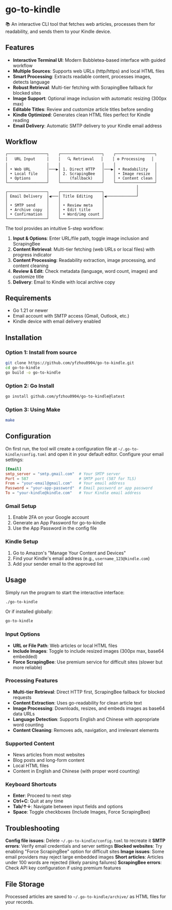 # go-to-kindle

📚 An interactive CLI tool that fetches web articles, processes them for readability, and sends them to your Kindle device.

## Features

- **Interactive Terminal UI**: Modern Bubbletea-based interface with guided workflow
- **Multiple Sources**: Supports web URLs (http/https) and local HTML files
- **Smart Processing**: Extracts readable content, processes images, detects language
- **Robust Retrieval**: Multi-tier fetching with ScrapingBee fallback for blocked sites
- **Image Support**: Optional image inclusion with automatic resizing (300px max)
- **Editable Titles**: Review and customize article titles before sending
- **Kindle Optimized**: Generates clean HTML files perfect for Kindle reading
- **Email Delivery**: Automatic SMTP delivery to your Kindle email address

## Workflow

```
┌─────────────────┐    ┌──────────────────┐    ┌─────────────────┐
│   URL Input     │    │   🔍 Retrieval   │    │ ⚙️ Processing   │
│                 │    │                  │    │                 │
│ • Web URL       │───▶│ 1. Direct HTTP   │───▶│ • Readability   │
│ • Local file    │    │ 2. ScrapingBee   │    │ • Image resize  │
│ • Options       │    │    (fallback)    │    │ • Content clean │
└─────────────────┘    └──────────────────┘    └─────────────────┘
                                                         │
┌─────────────────┐    ┌──────────────────┐              │
│ Email Delivery  │◀───│ Title Editing    │◀─────────────┘
│                 │    │                  │
│ • SMTP send     │    │ • Review meta    │
│ • Archive copy  │    │ • Edit title     │
│ • Confirmation  │    │ • Word/img count │
└─────────────────┘    └──────────────────┘
```

The tool provides an intuitive 5-step workflow:
1. **Input & Options**: Enter URL/file path, toggle image inclusion and ScrapingBee
2. **Content Retrieval**: Multi-tier fetching (web URLs or local files) with progress indicator
3. **Content Processing**: Readability extraction, image processing, and content cleaning
4. **Review & Edit**: Check metadata (language, word count, images) and customize title
5. **Delivery**: Email to Kindle with local archive copy

## Requirements

- Go 1.21 or newer
- Email account with SMTP access (Gmail, Outlook, etc.)
- Kindle device with email delivery enabled

## Installation

### Option 1: Install from source
```bash
git clone https://github.com/yfzhou0904/go-to-kindle.git
cd go-to-kindle
go build -o go-to-kindle
```

### Option 2: Go Install
```bash
go install github.com/yfzhou0904/go-to-kindle@latest
```

### Option 3: Using Make
```bash
make
```

## Configuration

On first run, the tool will create a configuration file at `~/.go-to-kindle/config.toml` and open it in your default editor. Configure your email settings:

```toml
[Email]
smtp_server = "smtp.gmail.com"  # Your SMTP server
Port = 587                      # SMTP port (587 for TLS)
From = "your-email@gmail.com"   # Your email address
Password = "your-app-password"  # Email password or app password
To = "your-kindle@kindle.com"   # Your Kindle email address
```

### Gmail Setup
1. Enable 2FA on your Google account
2. Generate an App Password for go-to-kindle
3. Use the App Password in the config file

### Kindle Setup
1. Go to Amazon's "Manage Your Content and Devices"
2. Find your Kindle's email address (e.g., `username_123@kindle.com`)
3. Add your sender email to the approved list

## Usage

Simply run the program to start the interactive interface:

```bash
./go-to-kindle
```

Or if installed globally:
```bash
go-to-kindle
```

### Input Options
- **URL or File Path**: Web articles or local HTML files
- **Include Images**: Toggle to include resized images (300px max, base64 embedded)
- **Force ScrapingBee**: Use premium service for difficult sites (slower but more reliable)

### Processing Features
- **Multi-tier Retrieval**: Direct HTTP first, ScrapingBee fallback for blocked requests
- **Content Extraction**: Uses go-readability for clean article text
- **Image Processing**: Downloads, resizes, and embeds images as base64 data URLs
- **Language Detection**: Supports English and Chinese with appropriate word counting
- **Content Cleaning**: Removes ads, navigation, and irrelevant elements

### Supported Content
- News articles from most websites
- Blog posts and long-form content
- Local HTML files
- Content in English and Chinese (with proper word counting)

### Keyboard Shortcuts
- **Enter**: Proceed to next step
- **Ctrl+C**: Quit at any time
- **Tab/↑↓**: Navigate between input fields and options
- **Space**: Toggle checkboxes (Include Images, Force ScrapingBee)

## Troubleshooting

**Config file issues**: Delete `~/.go-to-kindle/config.toml` to recreate it
**SMTP errors**: Verify email credentials and server settings
**Blocked websites**: Try enabling "Force ScrapingBee" option for difficult sites
**Image issues**: Some email providers may reject large embedded images
**Short articles**: Articles under 100 words are rejected (likely parsing failures)
**ScrapingBee errors**: Check API key configuration if using premium features

## File Storage

Processed articles are saved to `~/.go-to-kindle/archive/` as HTML files for your records.
